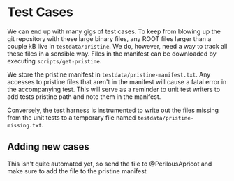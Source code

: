 Test Cases
==========

We can end up with many gigs of test cases. To keep from blowing up the git
repository with these large binary files, any ROOT files larger than a couple
kB live in `testdata/pristine`. We do, however, need a way to track all these
files in a sensible way. Files in the manifest can be downloaded by executing
`scripts/get-pristine`.

We store the pristine manifest in `testdata/pristine-manifest.txt`. Any
accesses to pristine files that aren't in the manifest will cause a fatal error
in the accompanying test. This will serve as a reminder to unit test writers to
add tests pristine path and note them in the manifest.

Conversely, the test harness is instrumented to write out the files missing
from the unit tests to a temporary file named `testdata/pristine-missing.txt`.


Adding new cases
----------------

This isn't quite automated yet, so send the file to @PerilousApricot and make
sure to add the file to the pristine manifest
